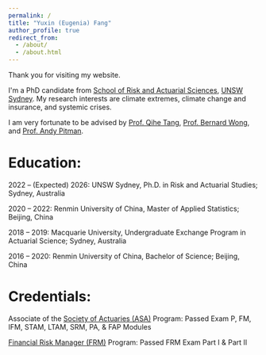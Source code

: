 ```yaml
---
permalink: /
title: "Yuxin (Eugenia) Fang"
author_profile: true
redirect_from: 
  - /about/
  - /about.html
---
```


Thank you for visiting my website.

I'm a PhD candidate from [School of Risk and Actuarial Sciences](https://www.unsw.edu.au/business/our-schools/risk-actuarial), [UNSW Sydney](https://www.unsw.edu.au/). My research interests are climate extremes, climate change and insurance, and systemic crises.

I am very fortunate to be advised by [Prof. Qihe Tang](https://www.unsw.edu.au/staff/qihe-tang), [Prof. Bernard Wong](https://www.unsw.edu.au/staff/bernard-wong), and [Prof. Andy Pitman](https://research.unsw.edu.au/people/professor-andy-pitman).

Education:
===
2022 – (Expected) 2026: UNSW Sydney, Ph.D. in Risk and Actuarial Studies; Sydney, Australia

2020 – 2022: Renmin University of China, Master of Applied Statistics; Beijing, China	

2018 – 2019: Macquarie University, Undergraduate Exchange Program in Actuarial Science; Sydney, Australia	

2016 – 2020: Renmin University of China, Bachelor of Science; Beijing, China	


Credentials:
===
Associate of the [Society of Actuaries (ASA)](https://www.soa.org/education/exam-req/edu-asa-req/) Program: Passed Exam P, FM, IFM, STAM, LTAM, SRM, PA, & FAP Modules

[Financial Risk Manager (FRM)](https://www.garp.org/frm) Program: Passed FRM Exam Part I & Part II
